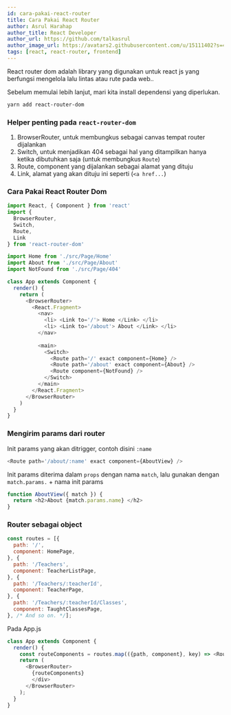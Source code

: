 ```yaml
---
id: cara-pakai-react-router
title: Cara Pakai React Router
author: Asrul Harahap
author_title: React Developer
author_url: https://github.com/talkasrul
author_image_url: https://avatars2.githubusercontent.com/u/15111402?s=460&v=4
tags: [react, react-router, frontend]
---
```


React router dom adalah library yang digunakan untuk react js yang berfungsi mengelola lalu lintas atau rute pada web..

Sebelum memulai lebih lanjut, mari kita install dependensi yang diperlukan.

```bash
yarn add react-router-dom
```

<!--truncate-->

### Helper penting pada `react-router-dom`
1. BrowserRouter, untuk membungkus sebagai canvas tempat router dijalankan
2. Switch, untuk menjadikan 404 sebagai hal yang ditampilkan hanya ketika dibutuhkan saja (untuk membungkus `Route`)
3. Route, component yang dijalankan sebagai alamat yang dituju
4. Link, alamat yang akan dituju ini seperti (`<a href...`)

### Cara Pakai React Router Dom
```javascript
import React, { Component } from 'react'
import {
  BrowserRouter,
  Switch,
  Route,
  Link
} from 'react-router-dom'

import Home from './src/Page/Home'
import About from './src/Page/About'
import NotFound from './src/Page/404'

class App extends Component {
  render() {
    return (
      <BrowserRouter>
        <React.Fragment>
          <nav>
            <li> <Link to='/'> Home </Link> </li>
            <li> <Link to='/about'> About </Link> </li>
          </nav>
          
          <main>
            <Switch>
              <Route path='/' exact component={Home} />
              <Route path='/about' exact component={About} />          
              <Route component={NotFound} />  
            </Switch>
          </main>
        </React.Fragment>
      </BrowserRouter>
    )
  }
}
```

### Mengirim params dari router
Init params yang akan ditrigger, contoh disini `:name`
```javascript
<Route path='/about/:name' exact component={AboutView} />
```

Init params diterima dalam `props` dengan nama `match`, lalu gunakan dengan `match.params.` + nama init params

```javascript
function AboutView({ match }) {
  return <h2>About {match.params.name} </h2>
}
```

### Router sebagai object
```javascript
const routes = [{
  path: '/',
  component: HomePage,
}, {
  path: '/Teachers',
  component: TeacherListPage,
}, {
  path: '/Teachers/:teacherId',
  component: TeacherPage,
}, {
  path: '/Teachers/:teacherId/Classes',
  component: TaughtClassesPage,
}, /* And so on. */];
```

Pada App.js

```javascript
class App extends Component {
  render() {
    const routeComponents = routes.map(({path, component}, key) => <Route exact path={path} component={component} key={key} />);
    return (
      <BrowserRouter>
        {routeComponents}
        </div>
      </BrowserRouter>
    );
  }
}
```